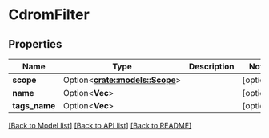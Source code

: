 # CdromFilter

## Properties

Name | Type | Description | Notes
------------ | ------------- | ------------- | -------------
**scope** | Option<[**crate::models::Scope**](Scope.md)> |  | [optional]
**name** | Option<**Vec<String>**> |  | [optional]
**tags_name** | Option<**Vec<String>**> |  | [optional]

[[Back to Model list]](../README.md#documentation-for-models) [[Back to API list]](../README.md#documentation-for-api-endpoints) [[Back to README]](../README.md)


